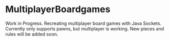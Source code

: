 # MultiplayerBoardgames

Work in Progress.
Recreating multiplayer board games with Java Sockets. Currently only supports pawns, but multiplayer is working. New pieces and rules will be added soon.
